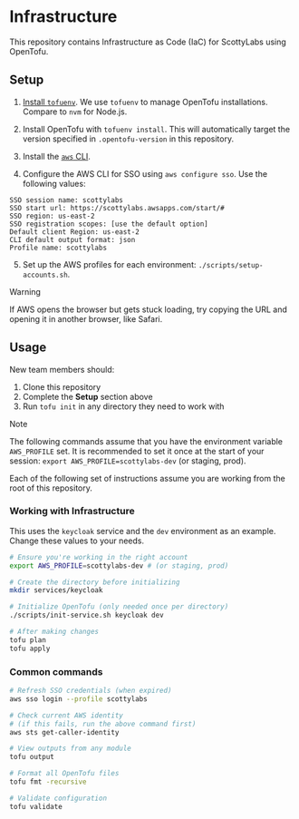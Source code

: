 # Infrastructure

This repository contains Infrastructure as Code (IaC) for ScottyLabs using OpenTofu.

## Setup

1. [Install `tofuenv`](https://github.com/tofuutils/tofuenv?tab=readme-ov-file#installation). We use `tofuenv` to manage OpenTofu installations. Compare to `nvm` for Node.js.

2. Install OpenTofu with `tofuenv install`. This will automatically target the version specified in `.opentofu-version` in this repository.

3. Install the [`aws` CLI](https://docs.aws.amazon.com/cli/latest/userguide/getting-started-install.html#getting-started-install-instructions).

4. Configure the AWS CLI for SSO using `aws configure sso`. Use the following values:

```
SSO session name: scottylabs
SSO start url: https://scottylabs.awsapps.com/start/#
SSO region: us-east-2
SSO registration scopes: [use the default option]
Default client Region: us-east-2
CLI default output format: json
Profile name: scottylabs
```

5. Set up the AWS profiles for each environment: `./scripts/setup-accounts.sh`.

> [!WARNING]
> If AWS opens the browser but gets stuck loading, try copying the URL and opening it in another browser, like Safari.

## Usage

New team members should:

1. Clone this repository
2. Complete the **Setup** section above
3. Run `tofu init` in any directory they need to work with

> [!NOTE]
> The following commands assume that you have the environment variable `AWS_PROFILE` set. It is recommended to set it once at the start of your session: `export AWS_PROFILE=scottylabs-dev` (or staging, prod).

Each of the following set of instructions assume you are working from the root of this repository.

### Working with Infrastructure

This uses the `keycloak` service and the `dev` environment as an example. Change these values to your needs.

```bash
# Ensure you're working in the right account
export AWS_PROFILE=scottylabs-dev # (or staging, prod)

# Create the directory before initializing
mkdir services/keycloak

# Initialize OpenTofu (only needed once per directory)
./scripts/init-service.sh keycloak dev

# After making changes
tofu plan
tofu apply
```

### Common commands

```bash
# Refresh SSO credentials (when expired)
aws sso login --profile scottylabs

# Check current AWS identity
# (if this fails, run the above command first)
aws sts get-caller-identity

# View outputs from any module
tofu output

# Format all OpenTofu files
tofu fmt -recursive

# Validate configuration
tofu validate
```
